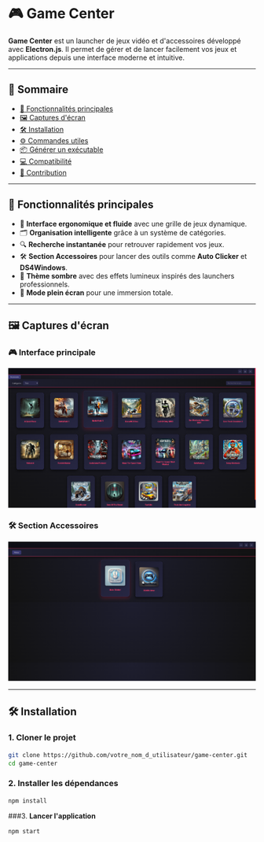 # 🎮 Game Center

**Game Center** est un launcher de jeux vidéo et d'accessoires développé avec **Electron.js**. Il permet de gérer et de lancer facilement vos jeux et applications depuis une interface moderne et intuitive.

---

## 📌 Sommaire
- [🚀 Fonctionnalités principales](#-fonctionnalités-principales)
- [🖼️ Captures d'écran](#-captures-décran)
- [🛠️ Installation](#-installation)
- [⚙️ Commandes utiles](#️-commandes-utiles)
- [📦 Générer un exécutable](#-générer-un-exécutable)
- [💻 Compatibilité](#-compatibilité)
- [🤝 Contribution](#-contribution)

---

## 🚀 Fonctionnalités principales

- 🎯 **Interface ergonomique et fluide** avec une grille de jeux dynamique.
- 🗂️ **Organisation intelligente** grâce à un système de catégories.
- 🔍 **Recherche instantanée** pour retrouver rapidement vos jeux.
- 🛠️ **Section Accessoires** pour lancer des outils comme **Auto Clicker** et **DS4Windows**.
- 🌙 **Thème sombre** avec des effets lumineux inspirés des launchers professionnels.
- 📐 **Mode plein écran** pour une immersion totale.

---

## 🖼️ Captures d'écran

### 🎮 Interface principale
![Game Grid](./assets/GameGrid.png)

### 🛠️ Section Accessoires
![App Grid](./assets/AppGrid.png)

---

## 🛠️ Installation

### 1. **Cloner le projet**
```bash
git clone https://github.com/votre_nom_d_utilisateur/game-center.git
cd game-center

```

### 2. **Installer les dépendances**
```bash
npm install
```

###3. **Lancer l'application**
```bash
npm start
```